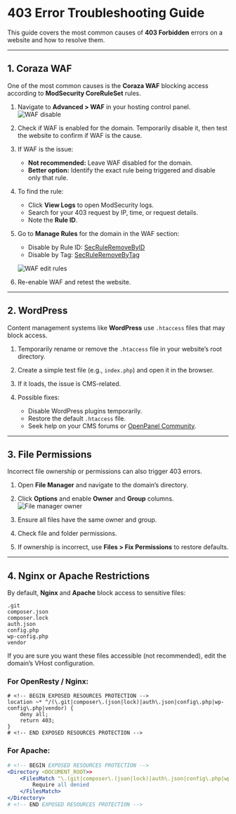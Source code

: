 # 403 Error Troubleshooting Guide

This guide covers the most common causes of **403 Forbidden** errors on a website and how to resolve them.

---

## 1. Coraza WAF

One of the most common causes is the **Coraza WAF** blocking access according to **ModSecurity CoreRuleSet** rules.

1. Navigate to **Advanced > WAF** in your hosting control panel.
   ![WAF disable](https://i.postimg.cc/cZ4FdrY4/2025-08-13-11-52.png)

2. Check if WAF is enabled for the domain. Temporarily disable it, then test the website to confirm if WAF is the cause.

3. If WAF is the issue:

   * **Not recommended:** Leave WAF disabled for the domain.
   * **Better option:** Identify the exact rule being triggered and disable only that rule.

4. To find the rule:

   * Click **View Logs** to open ModSecurity logs.
   * Search for your 403 request by IP, time, or request details.
   * Note the **Rule ID**.

5. Go to **Manage Rules** for the domain in the WAF section:

   * Disable by Rule ID: [SecRuleRemoveByID](https://coraza.io/docs/seclang/directives/#secruleremovebyid)
   * Disable by Tag: [SecRuleRemoveByTag](https://coraza.io/docs/seclang/directives/#secruleremovebytag)

   ![WAF edit rules](https://i.postimg.cc/GcSm9Xzm/2025-08-13-11-58.png)

6. Re-enable WAF and retest the website.

---

## 2. WordPress

Content management systems like **WordPress** use `.htaccess` files that may block access.

1. Temporarily rename or remove the `.htaccess` file in your website’s root directory.
2. Create a simple test file (e.g., `index.php`) and open it in the browser.
3. If it loads, the issue is CMS-related.
4. Possible fixes:

   * Disable WordPress plugins temporarily.
   * Restore the default `.htaccess` file.
   * Seek help on your CMS forums or [OpenPanel Community](https://community.openpanel.org/).

---

## 3. File Permissions

Incorrect file ownership or permissions can also trigger 403 errors.

1. Open **File Manager** and navigate to the domain’s directory.

2. Click **Options** and enable **Owner** and **Group** columns.
   ![File manager owner](https://i.postimg.cc/cZ4FdrY4/2025-08-13-11-52.png)

3. Ensure all files have the same owner and group.

4. Check file and folder permissions.

5. If ownership is incorrect, use **Files > Fix Permissions** to restore defaults.

---

## 4. Nginx or Apache Restrictions

By default, **Nginx** and **Apache** block access to sensitive files:

```
.git
composer.json
composer.lock
auth.json
config.php
wp-config.php
vendor
```

If you are sure you want these files accessible (not recommended), edit the domain’s VHost configuration.

### For OpenResty / Nginx:

```nginx
# <!-- BEGIN EXPOSED RESOURCES PROTECTION -->
location ~* ^/(\.git|composer\.(json|lock)|auth\.json|config\.php|wp-config\.php|vendor) {
    deny all;
    return 403;
}
# <!-- END EXPOSED RESOURCES PROTECTION -->
```

### For Apache:

```apache
# <!-- BEGIN EXPOSED RESOURCES PROTECTION -->
<Directory <DOCUMENT_ROOT>>
    <FilesMatch "\.(git|composer\.(json|lock)|auth\.json|config\.php|wp-config\.php|vendor)">
        Require all denied
    </FilesMatch>
</Directory>
# <!-- END EXPOSED RESOURCES PROTECTION -->
```


